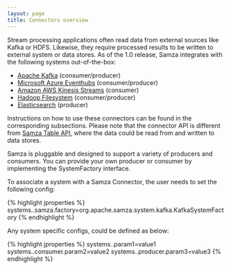 ```yaml
---
layout: page
title: Connectors overview
---
```

<!--
   Licensed to the Apache Software Foundation (ASF) under one or more
   contributor license agreements.  See the NOTICE file distributed with
   this work for additional information regarding copyright ownership.
   The ASF licenses this file to You under the Apache License, Version 2.0
   (the "License"); you may not use this file except in compliance with
   the License.  You may obtain a copy of the License at

       http://www.apache.org/licenses/LICENSE-2.0

   Unless required by applicable law or agreed to in writing, software
   distributed under the License is distributed on an "AS IS" BASIS,
   WITHOUT WARRANTIES OR CONDITIONS OF ANY KIND, either express or implied.
   See the License for the specific language governing permissions and
   limitations under the License.
-->

Stream processing applications often read data from external sources like Kafka or HDFS. Likewise, they require processed
results to be written to external system or data stores. As of the 1.0 release, Samza integrates with the following systems
out-of-the-box:

- [Apache Kafka](kafka) (consumer/producer)
- [Microsoft Azure Eventhubs](eventhubs) (consumer/producer)
- [Amazon AWS Kinesis Streams](kinesis) (consumer)
- [Hadoop Filesystem](hdfs) (consumer/producer)
- [Elasticsearch](https://github.com/apache/samza/blob/master/samza-elasticsearch/src/main/java/org/apache/samza/system/elasticsearch/ElasticsearchSystemProducer.java) (producer)

Instructions on how to use these connectors can be found in the corresponding subsections. Please note that the
connector API is different from [Samza Table API](../api/table-api), where the data could be read from and written to
data stores.

Samza is pluggable and designed to support a variety of producers and consumers. You can provide your own producer or
consumer by implementing the SystemFactory interface.

To associate a system with a Samza Connector, the user needs to set the following config:

{% highlight jproperties %}
systems.<system-name>.samza.factory=org.apache.samza.system.kafka.KafkaSystemFactory
{% endhighlight %}

Any system specific configs, could be defined as below:

{% highlight jproperties %}
systems.<system-name>.param1=value1
systems.<system-name>.consumer.param2=value2
systems.<system-name>.producer.param3=value3
{% endhighlight %}

